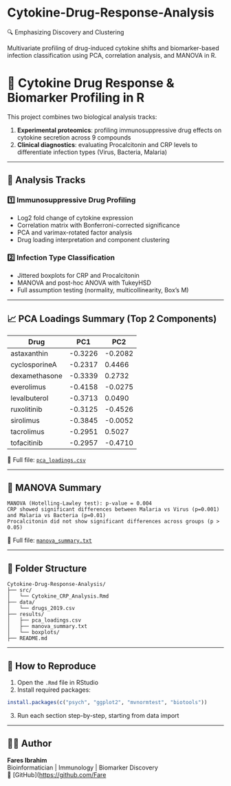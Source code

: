 # Cytokine-Drug-Response-Analysis
🔍 Emphasizing Discovery and Clustering 

Multivariate profiling of drug-induced cytokine shifts and biomarker-based infection classification using PCA, correlation analysis, and MANOVA in R.

# 🧬 Cytokine Drug Response & Biomarker Profiling in R

This project combines two biological analysis tracks:

1. **Experimental proteomics**: profiling immunosuppressive drug effects on cytokine secretion across 9 compounds  
2. **Clinical diagnostics**: evaluating Procalcitonin and CRP levels to differentiate infection types (Virus, Bacteria, Malaria)

---

## 🧠 Analysis Tracks

### 1️⃣ Immunosuppressive Drug Profiling
- Log2 fold change of cytokine expression
- Correlation matrix with Bonferroni-corrected significance
- PCA and varimax-rotated factor analysis
- Drug loading interpretation and component clustering

### 2️⃣ Infection Type Classification
- Jittered boxplots for CRP and Procalcitonin
- MANOVA and post-hoc ANOVA with TukeyHSD
- Full assumption testing (normality, multicollinearity, Box’s M)

---

## 📈 PCA Loadings Summary (Top 2 Components)

| Drug          | PC1     | PC2     |
|---------------|---------|---------|
| astaxanthin   | -0.3226 | -0.2082 |
| cyclosporineA | -0.2317 |  0.4466 |
| dexamethasone | -0.3339 |  0.2732 |
| everolimus    | -0.4158 | -0.0275 |
| levalbuterol  | -0.3713 |  0.0490 |
| ruxolitinib   | -0.3125 | -0.4526 |
| sirolimus     | -0.3845 | -0.0052 |
| tacrolimus    | -0.2951 |  0.5027 |
| tofacitinib   | -0.2957 | -0.4710 |


📄 Full file: [`pca_loadings.csv`](results/pca_loadings.csv)

---

## 🔬 MANOVA Summary

```
MANOVA (Hotelling-Lawley test): p-value = 0.004
CRP showed significant differences between Malaria vs Virus (p=0.001) and Malaria vs Bacteria (p=0.01)
Procalcitonin did not show significant differences across groups (p > 0.05)

```

📄 Full file: [`manova_summary.txt`](results/manova_summary.txt)

---

## 📂 Folder Structure

```
Cytokine-Drug-Response-Analysis/
├── src/
│   └── Cytokine_CRP_Analysis.Rmd
├── data/
│   └── drugs_2019.csv
├── results/
│   ├── pca_loadings.csv
│   ├── manova_summary.txt
│   └── boxplots/
├── README.md
```

---

## 🚀 How to Reproduce

1. Open the `.Rmd` file in RStudio  
2. Install required packages:
```r
install.packages(c("psych", "ggplot2", "mvnormtest", "biotools"))
```
3. Run each section step-by-step, starting from data import

---

## 👨‍💻 Author

**Fares Ibrahim**  
Bioinformatician | Immunology | Biomarker Discovery  
🔗 [GitHub](https://github.com/Fare
